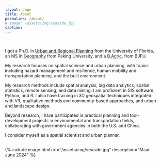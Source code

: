 ```yaml
---
layout: page
title: About
permalink: /about/
# image: /assets/img/seaside.jpg
caption: 
---
```


<br />

I got a Ph.D. in <a href="https://dcp.ufl.edu/urp/">Urban and Regional Planning</a> from the University of Florida, an MS in <a href="https://www.ues.pku.edu.cn/Home/Departments/Department_of_Urban_and_Regional_Planning/index.htm">Geography</a> from Peking University, and a <a href="https://sola.bjfu.edu.cn/">B.Agric.</a> from BJFU.
<br />

My research focuses on spatial science and urban planning, with topics including hazard management and resilience, human mobility and transportation planning, and the built environment. 
<br />

My research methods include spatial analysis, big data analytics, spatial statistics, remote sensing, and data mining. I am proficient in GIS software, Python, and R. I also have training in 3D geospatial techniques integrated with VR, qualitative methods and community-based approaches, and urban and landscape design.
<br />

Beyond research, I have participated in practical planning and tool‐development projects in environmental and transportation fields, collaborating with government agencies in both the U.S. and China.
<br />

I consider myself as a spatial scientist and urban planner. 
<br />


<br />
{% include image.html url="/assets/img/seaside.jpg" description="Maui June 2024" %}

<!-- Skip to [short professional summary](#prof). -->
